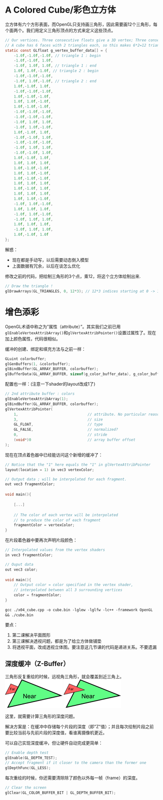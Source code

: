 # A Colored Cube/彩色立方体
立方体有六个方形表面，而OpenGL只支持画三角形，因此需要画12个三角形，每个面两个。我们用定义三角形顶点的方式来定义这些顶点。
```C
// Our vertices. Three consecutive floats give a 3D vertex; Three consecutive vertices give a triangle.
// A cube has 6 faces with 2 triangles each, so this makes 6*2=12 triangles, and 12*3 vertices
static const GLfloat g_vertex_buffer_data[] = {
    -1.0f,-1.0f,-1.0f, // triangle 1 : begin
    -1.0f,-1.0f, 1.0f,
    -1.0f, 1.0f, 1.0f, // triangle 1 : end
    1.0f, 1.0f,-1.0f, // triangle 2 : begin
    -1.0f,-1.0f,-1.0f,
    -1.0f, 1.0f,-1.0f, // triangle 2 : end
    1.0f,-1.0f, 1.0f,
    -1.0f,-1.0f,-1.0f,
    1.0f,-1.0f,-1.0f,
    1.0f, 1.0f,-1.0f,
    1.0f,-1.0f,-1.0f,
    -1.0f,-1.0f,-1.0f,
    -1.0f,-1.0f,-1.0f,
    -1.0f, 1.0f, 1.0f,
    -1.0f, 1.0f,-1.0f,
    1.0f,-1.0f, 1.0f,
    -1.0f,-1.0f, 1.0f,
    -1.0f,-1.0f,-1.0f,
    -1.0f, 1.0f, 1.0f,
    -1.0f,-1.0f, 1.0f,
    1.0f,-1.0f, 1.0f,
    1.0f, 1.0f, 1.0f,
    1.0f,-1.0f,-1.0f,
    1.0f, 1.0f,-1.0f,
    1.0f,-1.0f,-1.0f,
    1.0f, 1.0f, 1.0f,
    1.0f,-1.0f, 1.0f,
    1.0f, 1.0f, 1.0f,
    1.0f, 1.0f,-1.0f,
    -1.0f, 1.0f,-1.0f,
    1.0f, 1.0f, 1.0f,
    -1.0f, 1.0f,-1.0f,
    -1.0f, 1.0f, 1.0f,
    1.0f, 1.0f, 1.0f,
    -1.0f, 1.0f, 1.0f,
    1.0f,-1.0f, 1.0f
};
```
解惑：
* 现在都是手动写，以后需要动态倒入模型
* 上面数据有冗余，以后在谈怎么优化

修改之前的代码，把绘制三角形的3个点，乘12，将这个立方体绘制出来.
```C
// Draw the triangle !
glDrawArrays(GL_TRIANGLES, 0, 12*3); // 12*3 indices starting at 0 -> 12 triangles -> 6 squares
```
# 增色添彩
OpenGL术语中称之为”属性（attribute）”。其实我们之前已用`glEnableVertexAttribArray()`和`glVertexAttribPointer()`设置过属性了。现在加上颜色属性，代码很相似。

缓冲的创建、绑定和填充方法与之前一样：
```C
GLuint colorbuffer;
glGenBuffers(1, &colorbuffer);
glBindBuffer(GL_ARRAY_BUFFER, colorbuffer);
glBufferData(GL_ARRAY_BUFFER, sizeof(g_color_buffer_data), g_color_buffer_data, GL_STATIC_DRAW);
```
配置也一样：(注意一下shader的layout改成1了)
```C
// 2nd attribute buffer : colors
glEnableVertexAttribArray(1);
glBindBuffer(GL_ARRAY_BUFFER, colorbuffer);
glVertexAttribPointer(
    1,                                // attribute. No particular reason for 1, but must match the layout in the shader.
    3,                                // size
    GL_FLOAT,                         // type
    GL_FALSE,                         // normalized?
    0,                                // stride
    (void*)0                          // array buffer offset
);
```
现在在顶点着色器中已经能访问这个新增的缓冲了：
```C
// Notice that the "1" here equals the "1" in glVertexAttribPointer
layout(location = 1) in vec3 vertexColor;
```
```C
// Output data ; will be interpolated for each fragment.
out vec3 fragmentColor;

void main(){

    [...]

    // The color of each vertex will be interpolated
    // to produce the color of each fragment
    fragmentColor = vertexColor;
}
```
在片段着色器中要再次声明片段颜色：
```C
// Interpolated values from the vertex shaders
in vec3 fragmentColor;
```
```C
// Ouput data
out vec3 color;

void main(){
    // Output color = color specified in the vertex shader,
    // interpolated between all 3 surrounding vertices
    color = fragmentColor;
}
```

`gcc ./x04_cube.cpp -o cube.bin -lglew -lglfw -lc++ -framework OpenGL && ./cube.bin`

要点：
1. 第二课解决平面图形
2. 第三课解决透视问题，都是为了给立方体做铺垫
3. 将透视平面，改成透视立体图。要注意这几节课的代码是递进关系。不要遗漏

## 深度缓冲（Z-Buffer）
三角形反复重绘的时候，远视角三角形，就会覆盖到近三角上。
![](2020-07-27-10-50-40.png)
![](2020-07-27-10-50-47.png)

这里，就需要计算三角形的深度问题。

解决方案是：在缓冲中存储每个片段的深度（即”Z”值）；并且每次绘制片段之前要比较当前与先前片段的深度值，看谁离摄像机更近。

可以自己实现深度缓冲，但让硬件自动完成更简单：
```C
// Enable depth test
glEnable(GL_DEPTH_TEST);
// Accept fragment if it closer to the camera than the former one
glDepthFunc(GL_LESS);
```
每次重绘的时候，你还需要清除除了颜色以外每一帧（frame）的深度。
```C
// Clear the screen
glClear(GL_COLOR_BUFFER_BIT | GL_DEPTH_BUFFER_BIT);
```